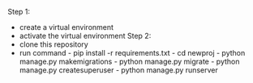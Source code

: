 Step 1:
  - create a virtual environment
  - activate the virtual environment
Step 2:
  - clone this repository
  - run command
        - pip install -r requirements.txt
        - cd newproj
        - python manage.py makemigrations
        - python manage.py migrate
        - python manage.py createsuperuser
        - python manage.py runserver


  

